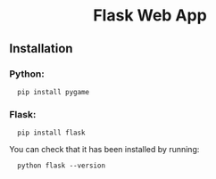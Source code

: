 <h1 align="center"> Flask Web App</h1>

 ## Installation
 
### Python:

      pip install pygame
### Flask:

      pip install flask
You can check that it has been installed by running:
       
      python flask --version
